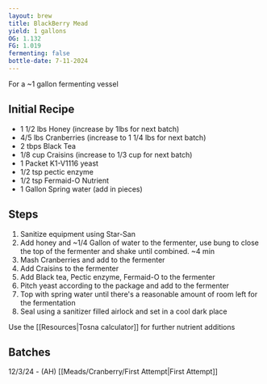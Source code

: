 ```yaml
---
layout: brew
title: BlackBerry Mead
yield: 1 gallons
OG: 1.132
FG: 1.019
fermenting: false
bottle-date: 7-11-2024
---
```


For a ~1 gallon fermenting vessel

## Initial Recipe
 - 1 1/2 lbs Honey (increase by 1lbs for next batch)
 - 4/5 lbs Cranberries (increase to 1 1/4 lbs for next batch)
 - 2 tbps Black Tea
 - 1/8 cup Craisins (increase to 1/3 cup for next batch)
 - 1 Packet K1-V1116 yeast
 - 1/2 tsp pectic enzyme
 - 1/2 tsp Fermaid-O Nutrient
 - 1 Gallon Spring water (add in pieces)

## Steps
 1. Sanitize equipment using Star-San
 2. Add honey and ~1/4 Gallon of water to the fermenter, use bung to close the top of the fermenter and shake until combined. ~4 min
 3. Mash Cranberries and add to the fermenter
 4. Add Craisins to the fermenter
 5. Add Black tea, Pectic enzyme, Fermaid-O to the fermenter
 6. Pitch yeast according to the package and add to the fermenter
 7. Top with spring water until there's a reasonable amount of room left for the fermentation
 8. Seal using a sanitizer filled airlock and set in a cool dark place

Use the [[Resources|Tosna calculator]] for further nutrient additions

## Batches
12/3/24 - (AH) [[Meads/Cranberry/First Attempt|First Attempt]] 
